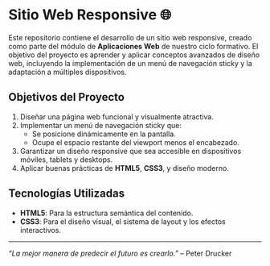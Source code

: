 # Sitio Web Responsive 🌐

Este repositorio contiene el desarrollo de un sitio web responsive, creado como parte del módulo de **Aplicaciones Web** de nuestro ciclo formativo. El objetivo del proyecto es aprender y aplicar conceptos avanzados de diseño web, incluyendo la implementación de un menú de navegación sticky y la adaptación a múltiples dispositivos.

## Objetivos del Proyecto

1. Diseñar una página web funcional y visualmente atractiva.
2. Implementar un menú de navegación sticky que:
   - Se posicione dinámicamente en la pantalla.
   - Ocupe el espacio restante del viewport menos el encabezado.
3. Garantizar un diseño responsive que sea accesible en dispositivos móviles, tablets y desktops.
4. Aplicar buenas prácticas de **HTML5**, **CSS3**, y diseño moderno.

## Tecnologías Utilizadas

- **HTML5**: Para la estructura semántica del contenido.
- **CSS3**: Para el diseño visual, el sistema de layout y los efectos interactivos.

---

_“La mejor manera de predecir el futuro es crearlo.”_ – Peter Drucker
